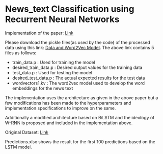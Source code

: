 # News_text Classification using Recurrent Neural Networks

Implementation of the paper: [Link](https://arxiv.org/abs/1909.13077)

Please download the pickle files(as used by the code) of the processed data using this link: [Data and Word2Vec Model](https://drive.google.com/drive/folders/1esbt0Z3nCl-Tu6Cp9JMIY-6-eH85v4PR?usp=sharing). 
The above link contains 5 files as follows:
- train_data.p : Used for training the model
- desired_train_data.p : Desired output values for the training data
- test_data.p : Used for testing the model
- desired_test_data.p : The actual expected results for the test data
- wordvectors1.kv : The word2vec model used to develop the word embeddings for the news text

The implementation uses the architecture as given in the above paper but a few modifications has been made to the hyperparameters and implementation specifications to improve on the same.

Additionally a modified architecture based on BiLSTM and the ideology of W-RNN is proposed and included in the implementation above.

Original Dataset: [Link](http://qwone.com/~jason/20Newsgroups/)

Predictions.xlsx shows the result for the first 100 predictions based on the LSTM model.
